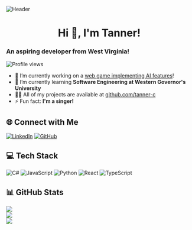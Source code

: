 ![Header](https://capsule-render.vercel.app/api?type=waving&color=gradient&height=200&section=header&text=Tanner%20Carter&fontSize=80&animation=fadeIn)

<h1 align="center">Hi 👋, I'm Tanner!</h1>

### An aspiring developer from West Virginia!

![Profile views](https://komarev.com/ghpvc/?username=tanner-c&label=Profile%20views&color=0e75b6&style=flat)

- 🔭 I’m currently working on a [web game implementing AI features](https://github.com/tanner-c/web-game)!
- 🌱 I’m currently learning **Software Engineering at Western Governor's University**
- 👨‍💻 All of my projects are available at [github.com/tanner-c](https://github.com/tanner-c)
- ⚡ Fun fact: **I'm a singer!**

## 🌐 Connect with Me
[![LinkedIn](https://img.shields.io/badge/LinkedIn-0077B5?style=for-the-badge&logo=linkedin&logoColor=white)](https://linkedin.com/in/tc-carter)
[![GitHub](https://img.shields.io/badge/GitHub-100000?style=for-the-badge&logo=github&logoColor=white)](https://github.com/tanner-c)

## 💻 Tech Stack
![C#](https://img.shields.io/badge/c%23-%23239120.svg?style=for-the-badge&logo=c-sharp&logoColor=white)
![JavaScript](https://img.shields.io/badge/javascript-%23323330.svg?style=for-the-badge&logo=javascript&logoColor=%23F7DF1E)
![Python](https://img.shields.io/badge/python-3670A0?style=for-the-badge&logo=python&logoColor=ffdd54)
![React](https://img.shields.io/badge/react-%2320232a.svg?style=for-the-badge&logo=react&logoColor=%2361DAFB)
![TypeScript](https://img.shields.io/badge/typescript-%23007ACC.svg?style=for-the-badge&logo=typescript&logoColor=white)

## 📊 GitHub Stats
![](https://github-readme-stats.vercel.app/api?username=tanner-c&theme=dark&hide_border=false&include_all_commits=false&count_private=true)<br/>
![](https://github-readme-streak-stats.herokuapp.com/?user=tanner-c&theme=dark&hide_border=false)<br/>
![](https://github-readme-stats.vercel.app/api/top-langs/?username=tanner-c&theme=dark&hide_border=false&include_all_commits=false&count_private=true&layout=compact)
